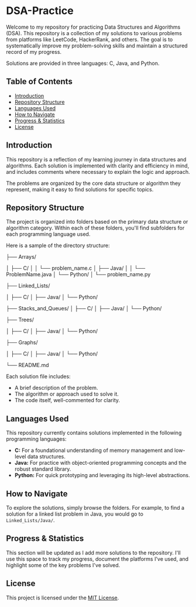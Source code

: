 # DSA-Practice

Welcome to my repository for practicing Data Structures and Algorithms (DSA). This repository is a collection of my solutions to various problems from platforms like LeetCode, HackerRank, and others. The goal is to systematically improve my problem-solving skills and maintain a structured record of my progress.

Solutions are provided in three languages: C, Java, and Python.

## Table of Contents

- [Introduction](#introduction)
- [Repository Structure](#repository-structure)
- [Languages Used](#languages-used)
- [How to Navigate](#how-to-navigate)
- [Progress & Statistics](#progress--statistics)
- [License](#license)

## Introduction

This repository is a reflection of my learning journey in data structures and algorithms. Each solution is implemented with clarity and efficiency in mind, and includes comments where necessary to explain the logic and approach.

The problems are organized by the core data structure or algorithm they represent, making it easy to find solutions for specific topics.

## Repository Structure

The project is organized into folders based on the primary data structure or algorithm category. Within each of these folders, you'll find subfolders for each programming language used.

Here is a sample of the directory structure:

├── Arrays/

│   ├── C/
│   │   └── problem_name.c
│   ├── Java/
│   │   └── ProblemName.java
│   └── Python/
│       └── problem_name.py

├── Linked_Lists/

│   ├── C/
│   ├── Java/
│   └── Python/

├── Stacks_and_Queues/
│   ├── C/
│   ├── Java/
│   └── Python/

├── Trees/

│   ├── C/
│   ├── Java/
│   └── Python/

├── Graphs/

│   ├── C/
│   ├── Java/
│   └── Python/

└── README.md

Each solution file includes:
- A brief description of the problem.
- The algorithm or approach used to solve it.
- The code itself, well-commented for clarity.

## Languages Used

This repository currently contains solutions implemented in the following programming languages:

- **C:** For a foundational understanding of memory management and low-level data structures.
- **Java:** For practice with object-oriented programming concepts and the robust standard library.
- **Python:** For quick prototyping and leveraging its high-level abstractions.

## How to Navigate

To explore the solutions, simply browse the folders. For example, to find a solution for a linked list problem in Java, you would go to `Linked_Lists/Java/`.

## Progress & Statistics

This section will be updated as I add more solutions to the repository. I'll use this space to track my progress, document the platforms I've used, and highlight some of the key problems I've solved.

## License

This project is licensed under the [MIT License](LICENSE).
